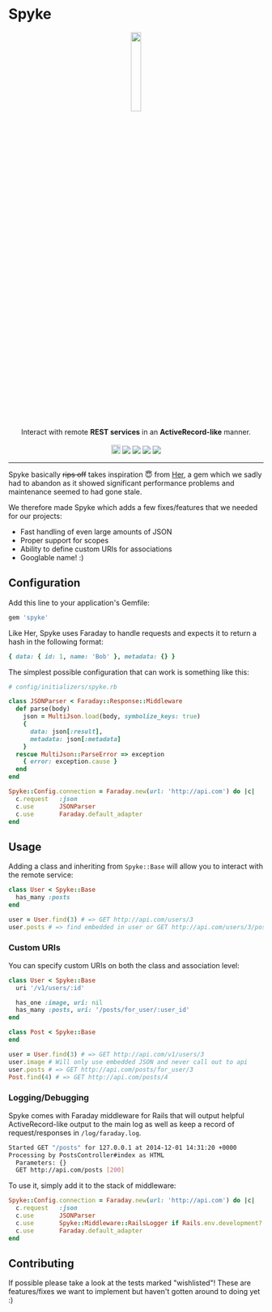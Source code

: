 # Spyke

<p align="center">
  <img src="http://upload.wikimedia.org/wikipedia/en/thumb/2/21/Spyke.jpg/392px-Spyke.jpg" width="20%" />
  <br/>
  Interact with remote <strong>REST services</strong> in an <strong>ActiveRecord-like</strong> manner.
  <br /><br />
  <a href="http://badge.fury.io/rb/spyke"><img src="https://badge.fury.io/rb/spyke.svg" alt="Gem Version" height="18"></a>
  <a href="https://codeclimate.com/github/balvig/spyke"><img src="https://codeclimate.com/github/balvig/spyke/badges/gpa.svg" /></a>
  <a href='https://gemnasium.com/balvig/spyke'><img src="http://img.shields.io/gemnasium/balvig/spyke.svg" /></a>
  <a href='https://coveralls.io/r/balvig/spyke?branch=master'><img src='https://coveralls.io/repos/balvig/spyke/badge.png?branch=master' /></a>
  <a href="https://travis-ci.org/balvig/spyke"><img src="https://travis-ci.org/balvig/spyke.svg?branch=master" /></a>
</p>

---

Spyke basically ~~rips off~~ takes inspiration :innocent: from [Her](https://github.com/remiprev/her), a gem which we sadly had to abandon as it showed significant performance problems and maintenance seemed to had gone stale.

We therefore made Spyke which adds a few fixes/features that we needed for our projects:

- Fast handling of even large amounts of JSON
- Proper support for scopes
- Ability to define custom URIs for associations
- Googlable name! :)

## Configuration

Add this line to your application's Gemfile:

```ruby
gem 'spyke'
```

Like Her, Spyke uses Faraday to handle requests and expects it to return a hash in the following format:

```ruby
{ data: { id: 1, name: 'Bob' }, metadata: {} }
```

The simplest possible configuration that can work is something like this:

```ruby
# config/initializers/spyke.rb

class JSONParser < Faraday::Response::Middleware
  def parse(body)
    json = MultiJson.load(body, symbolize_keys: true)
    {
      data: json[:result],
      metadata: json[:metadata]
    }
  rescue MultiJson::ParseError => exception
    { error: exception.cause }
  end
end

Spyke::Config.connection = Faraday.new(url: 'http://api.com') do |c|
  c.request   :json
  c.use       JSONParser
  c.use       Faraday.default_adapter
end
```

## Usage

Adding a class and inheriting from `Spyke::Base` will allow you to interact with the remote service:

```ruby
class User < Spyke::Base
  has_many :posts
end

user = User.find(3) # => GET http://api.com/users/3
user.posts # => find embedded in user or GET http://api.com/users/3/posts
```

### Custom URIs

You can specify custom URIs on both the class and association level:

```ruby
class User < Spyke::Base
  uri '/v1/users/:id'

  has_one :image, uri: nil
  has_many :posts, uri: '/posts/for_user/:user_id'
end

class Post < Spyke::Base
end

user = User.find(3) # => GET http://api.com/v1/users/3
user.image # Will only use embedded JSON and never call out to api
user.posts # => GET http://api.com/posts/for_user/3
Post.find(4) # => GET http://api.com/posts/4
```

### Logging/Debugging

Spyke comes with Faraday middleware for Rails that will output helpful
ActiveRecord-like output to the main log as well as keep a record of
request/responses in  `/log/faraday.log`.

```bash
Started GET "/posts" for 127.0.0.1 at 2014-12-01 14:31:20 +0000
Processing by PostsController#index as HTML
  Parameters: {}
  GET http://api.com/posts [200]
```

To use it, simply add it to the stack of middleware:

```ruby
Spyke::Config.connection = Faraday.new(url: 'http://api.com') do |c|
  c.request   :json
  c.use       JSONParser
  c.use       Spyke::Middleware::RailsLogger if Rails.env.development?
  c.use       Faraday.default_adapter
end
```

## Contributing

If possible please take a look at the tests marked "wishlisted"!
These are features/fixes we want to implement but haven't gotten around to doing yet :)
